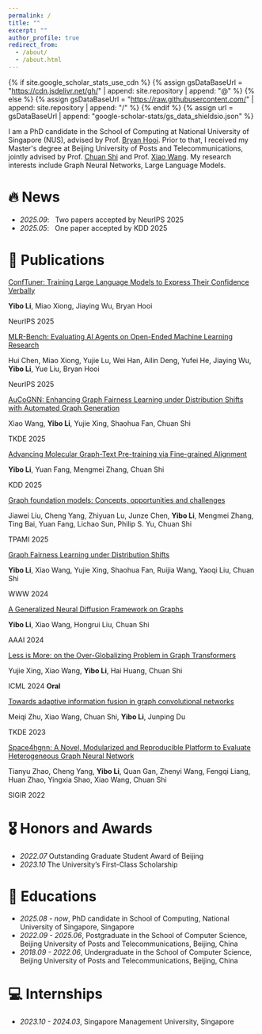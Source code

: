 ```yaml
---
permalink: /
title: ""
excerpt: ""
author_profile: true
redirect_from: 
  - /about/
  - /about.html
---
```


{% if site.google_scholar_stats_use_cdn %}
{% assign gsDataBaseUrl = "https://cdn.jsdelivr.net/gh/" | append: site.repository | append: "@" %}
{% else %}
{% assign gsDataBaseUrl = "https://raw.githubusercontent.com/" | append: site.repository | append: "/" %}
{% endif %}
{% assign url = gsDataBaseUrl | append: "google-scholar-stats/gs_data_shieldsio.json" %}

<span class='anchor' id='about-me'></span>

I am a PhD candidate in the School of Computing at National University of Singapore (NUS), advised by Prof. [Bryan Hooi](https://bhooi.github.io/). Prior to that, I received my Master's degree at Beijing University of Posts and Telecommunications, jointly advised by Prof. [Chuan Shi](http://www.shichuan.org/) and Prof. [Xiao Wang](https://wangxiaocs.github.io/). My research interests include Graph Neural Networks, Large Language Models. 


# 🔥 News
- *2025.09*: &nbsp; Two papers accepted by NeurIPS 2025
- *2025.05*: &nbsp; One paper accepted by KDD 2025


# 📝 Publications 

[ConfTuner: Training Large Language Models to Express Their Confidence Verbally](https://arxiv.org/abs/2508.18847)

**Yibo Li**, Miao Xiong, Jiaying Wu, Bryan Hooi

NeurIPS 2025

[MLR-Bench: Evaluating AI Agents on Open-Ended Machine Learning Research](https://arxiv.org/abs/2505.19955)

Hui Chen, Miao Xiong, Yujie Lu, Wei Han, Ailin Deng, Yufei He, Jiaying Wu, **Yibo Li**, Yue Liu, Bryan Hooi

NeurIPS 2025

[AuCoGNN: Enhancing Graph Fairness Learning under Distribution Shifts with Automated Graph Generation](https://ieeexplore.ieee.org/abstract/document/11080132)

Xiao Wang, **Yibo Li**, Yujie Xing, Shaohua Fan, Chuan Shi

TKDE 2025

[Advancing Molecular Graph-Text Pre-training via Fine-grained Alignment](https://arxiv.org/abs/2409.14106)

**Yibo Li**, Yuan Fang, Mengmei Zhang, Chuan Shi

KDD 2025

[Graph foundation models: Concepts, opportunities and challenges](https://smufang.github.io/paper/TPAMI25_GFM.pdf)

Jiawei Liu, Cheng Yang, Zhiyuan Lu, Junze Chen, **Yibo Li**, Mengmei Zhang, Ting Bai, Yuan Fang, Lichao Sun, Philip S. Yu, Chuan Shi

TPAMI 2025


[Graph Fairness Learning under Distribution Shifts](https://arxiv.org/pdf/2401.16784)

**Yibo Li**, Xiao Wang, Yujie Xing, Shaohua Fan, Ruijia Wang, Yaoqi Liu, Chuan Shi

WWW 2024

[A Generalized Neural Diffusion Framework on Graphs](https://ojs.aaai.org/index.php/AAAI/article/view/28716/29384)

**Yibo Li**, Xiao Wang, Hongrui Liu, Chuan Shi

AAAI 2024

[Less is More: on the Over-Globalizing Problem in Graph Transformers](https://arxiv.org/pdf/2405.01102)

Yujie Xing, Xiao Wang, **Yibo Li**, Hai Huang, Chuan Shi

ICML 2024 **Oral**

[Towards adaptive information fusion in graph convolutional networks](https://ieeexplore.ieee.org/abstract/document/10113741)

Meiqi Zhu, Xiao Wang, Chuan Shi, **Yibo Li**, Junping Du

TKDE 2023

[Space4hgnn: A Novel, Modularized and Reproducible Platform to Evaluate Heterogeneous Graph Neural Network](https://arxiv.org/pdf/2202.09177)

Tianyu Zhao, Cheng Yang, **Yibo Li**, Quan Gan, Zhenyi Wang, Fengqi Liang, Huan Zhao, Yingxia Shao, Xiao Wang, Chuan Shi

SIGIR 2022

# 🎖 Honors and Awards
- *2022.07* Outstanding Graduate Student Award of Beijing
- *2023.10* The University’s First-Class Scholarship

# 📖 Educations
- *2025.08 - now*, PhD candidate in School of Computing, National University of Singapore, Singapore
- *2022.09 - 2025.06*, Postgraduate in the School of Computer Science, Beijing University of Posts and Telecommunications, Beijing, China
- *2018.09 - 2022.06*, Undergraduate in the School of Computer Science, Beijing University of Posts and Telecommunications, Beijing, China

# 💻 Internships
- *2023.10 - 2024.03*, Singapore Management University, Singapore
